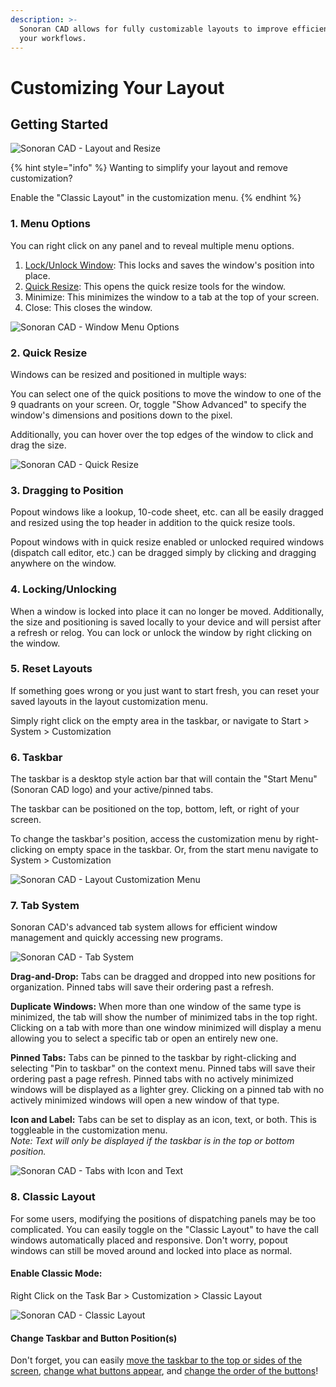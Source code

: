 ```yaml
---
description: >-
  Sonoran CAD allows for fully customizable layouts to improve efficiency in
  your workflows.
---
```


# Customizing Your Layout

## Getting Started

![Sonoran CAD - Layout and Resize](../../.gitbook/assets/layout_lock.gif)

{% hint style="info" %}
Wanting to simplify your layout and remove customization?  
  
Enable the "Classic Layout" in the customization menu.
{% endhint %}

### 1. Menu Options

You can right click on any panel and to reveal multiple menu options.

1. [Lock/Unlock Window](customizing-your-layout.md#4-locking-unlocking): This locks and saves the window's position into place.
2. [Quick Resize](customizing-your-layout.md#2-quick-resize): This opens the quick resize tools for the window.
3. Minimize: This minimizes the window to a tab at the top of your screen.
4. Close: This closes the window.

![Sonoran CAD - Window Menu Options](../../.gitbook/assets/image%20%28168%29.png)

### 2. Quick Resize

Windows can be resized and positioned in multiple ways:

You can select one of the quick positions to move the window to one of the 9 quadrants on your screen. Or, toggle "Show Advanced" to specify the window's dimensions and positions down to the pixel.

Additionally, you can hover over the top edges of the window to click and drag the size.

![Sonoran CAD - Quick Resize](../../.gitbook/assets/image%20%28166%29.png)

### 3. Dragging to Position

Popout windows like a lookup, 10-code sheet, etc. can all be easily dragged and resized using the top header in addition to the quick resize tools.

Popout windows with in quick resize enabled or unlocked required windows \(dispatch call editor, etc.\) can be dragged simply by clicking and dragging anywhere on the window.

### 4. Locking/Unlocking

When a window is locked into place it can no longer be moved. Additionally, the size and positioning is saved locally to your device and will persist after a refresh or relog. You can lock or unlock the window by right clicking on the window.

### 5. Reset Layouts

If something goes wrong or you just want to start fresh, you can reset your saved layouts in the layout customization menu.

Simply right click on the empty area in the taskbar, or navigate to Start &gt; System &gt; Customization

### 6. Taskbar

The taskbar is a desktop style action bar that will contain the "Start Menu" \(Sonoran CAD logo\) and your active/pinned tabs.

The taskbar can be positioned on the top, bottom, left, or right of your screen.

To change the taskbar's position, access the customization menu by right-clicking on empty space in the taskbar. Or, from the start menu navigate to System &gt; Customization

![Sonoran CAD - Layout Customization Menu](../../.gitbook/assets/image%20%283%29.png)

### 7. Tab System

Sonoran CAD's advanced tab system allows for efficient window management and quickly accessing new programs.

![Sonoran CAD - Tab System](../../.gitbook/assets/50682631f7d5d1cb885ec88710e9e80b.gif)

**Drag-and-Drop:** Tabs can be dragged and dropped into new positions for organization. Pinned tabs will save their ordering past a refresh.

**Duplicate Windows:** When more than one window of the same type is minimized, the tab will show the number of minimized tabs in the top right. Clicking on a tab with more than one window minimized will display a menu allowing you to select a specific tab or open an entirely new one.

**Pinned Tabs:** Tabs can be pinned to the taskbar by right-clicking and selecting "Pin to taskbar" on the context menu. Pinned tabs will save their ordering past a page refresh. Pinned tabs with no actively minimized windows will be displayed as a lighter grey. Clicking on a pinned tab with no actively minimized windows will open a new window of that type.

**Icon and Label:** Tabs can be set to display as an icon, text, or both. This is toggleable in the customization menu.  
_Note: Text will only be displayed if the taskbar is in the top or bottom position._

![Sonoran CAD - Tabs with Icon and Text](../../.gitbook/assets/image%20%2811%29.png)

### 8. Classic Layout

For some users, modifying the positions of dispatching panels may be too complicated. You can easily toggle on the "Classic Layout" to have the call windows automatically placed and responsive. Don't worry, popout windows can still be moved around and locked into place as normal.

#### Enable Classic Mode:

Right Click on the Task Bar &gt; Customization &gt; Classic Layout

![Sonoran CAD - Classic Layout](../../.gitbook/assets/image%20%28190%29.png)

#### Change Taskbar and Button Position\(s\)

Don't forget, you can easily [move the taskbar to the top or sides of the screen](customizing-your-layout.md#6-taskbar), [change what buttons appear](customizing-your-layout.md#7-tab-system), and [change the order of the buttons](customizing-your-layout.md#7-tab-system)!

